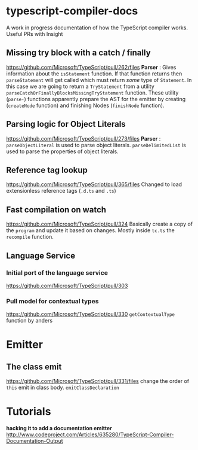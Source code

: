 typescript-compiler-docs
========================

A work in progress documentation of how the TypeScript compiler works. Useful PRs with Insight

## Missing try block with a catch / finally 
https://github.com/Microsoft/TypeScript/pull/262/files
**Parser** : Gives information about the `isStatement` function. If that function returns then `parseStatement` will get called which must return *some* type of `Statement`. In this case we are going to return a `TryStatement` from a utility `parseCatchOrFinallyBlocksMissingTryStatement` function. These utility (`parse-`) functions apparently prepare the AST for the emitter by creating (`createNode` function) and finishing Nodes (`finishNode` function).

## Parsing logic for Object Literals 
https://github.com/Microsoft/TypeScript/pull/273/files
**Parser** : `parseObjectLiteral` is used to parse object literals. `parseDelimitedList` is used to parse the properties of object literals.

## Reference tag lookup
https://github.com/Microsoft/TypeScript/pull/365/files Changed to load extensionless reference tags (`.d.ts` and `.ts`)

## Fast compilation on watch
https://github.com/Microsoft/TypeScript/pull/324
Basically create a copy of the `program` and update it based on changes. Mostly inside `tc.ts` the `recompile` function.


## Language Service 

### Initial port of the language service
https://github.com/Microsoft/TypeScript/pull/303

### Pull model for contextual types 
https://github.com/Microsoft/TypeScript/pull/330
`getContextualType` function by anders

# Emitter
## The class emit
https://github.com/Microsoft/TypeScript/pull/331/files 
change the order of `this` emit in class body. `emitClassDeclaration`

# Tutorials 
**hacking it to add a documentation emitter** http://www.codeproject.com/Articles/635280/TypeScript-Compiler-Documentation-Output 
